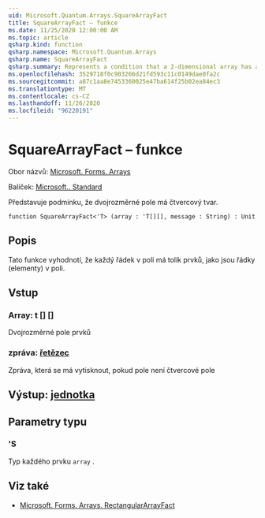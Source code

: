 ```yaml
---
uid: Microsoft.Quantum.Arrays.SquareArrayFact
title: SquareArrayFact – funkce
ms.date: 11/25/2020 12:00:00 AM
ms.topic: article
qsharp.kind: function
qsharp.namespace: Microsoft.Quantum.Arrays
qsharp.name: SquareArrayFact
qsharp.summary: Represents a condition that a 2-dimensional array has a square shape
ms.openlocfilehash: 3529718f0c903266d21fd593c11c0149dae0fa2c
ms.sourcegitcommit: a87c1aa8e7453360025e47ba614f25b02ea84ec3
ms.translationtype: MT
ms.contentlocale: cs-CZ
ms.lasthandoff: 11/26/2020
ms.locfileid: "96220191"
---
```

# <a name="squarearrayfact-function"></a>SquareArrayFact – funkce

Obor názvů: [Microsoft. Forms. Arrays](xref:Microsoft.Quantum.Arrays)

Balíček: [Microsoft.. Standard](https://nuget.org/packages/Microsoft.Quantum.Standard)


Představuje podmínku, že dvojrozměrné pole má čtvercový tvar.

```qsharp
function SquareArrayFact<'T> (array : 'T[][], message : String) : Unit
```


## <a name="description"></a>Popis

Tato funkce vyhodnotí, že každý řádek v poli má tolik prvků, jako jsou řádky (elementy) v poli.

## <a name="input"></a>Vstup

### <a name="array--t"></a>Array: t [] []

Dvojrozměrné pole prvků


### <a name="message--string"></a>zpráva: [řetězec](xref:microsoft.quantum.lang-ref.string)

Zpráva, která se má vytisknout, pokud pole není čtvercové pole



## <a name="output--unit"></a>Výstup: [jednotka](xref:microsoft.quantum.lang-ref.unit)



## <a name="type-parameters"></a>Parametry typu

### <a name="t"></a>'S

Typ každého prvku `array` .

## <a name="see-also"></a>Viz také

- [Microsoft. Forms. Arrays. RectangularArrayFact](xref:Microsoft.Quantum.Arrays.RectangularArrayFact)